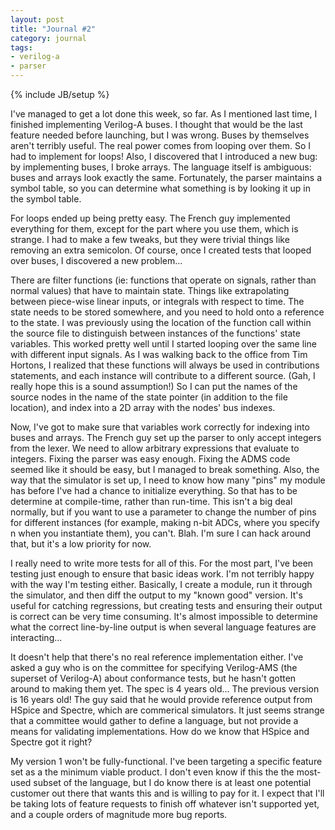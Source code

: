 ```yaml
---
layout: post
title: "Journal #2"
category: journal
tags:
- verilog-a
- parser
---
```

{% include JB/setup %}

I've managed to get a lot done this week, so far. As I mentioned last time, I finished implementing Verilog-A buses. I thought that would be the last feature needed before launching, but I was wrong. Buses by themselves aren't terribly useful. The real power comes from looping over them. So I had to implement for loops! Also, I discovered that I introduced a new bug: by implementing buses, I broke arrays. The language itself is ambiguous: buses and arrays look exactly the same. Fortunately, the parser maintains a symbol table, so you can determine what something is by looking it up in the symbol table.

For loops ended up being pretty easy. The French guy implemented everything for them, except for the part where you use them, which is strange. I had to make a few tweaks, but they were trivial things like removing an extra semicolon. Of course, once I created tests that looped over buses, I discovered a new problem...

There are filter functions (ie: functions that operate on signals, rather than normal values) that have to maintain state. Things like extrapolating between piece-wise linear inputs, or integrals with respect to time. The state needs to be stored somewhere, and you need to hold onto a reference to the state. I was previously using the location of the function call within the source file to distinguish between instances of the functions' state variables. This worked pretty well until I started looping over the same line with different input signals. As I was walking back to the office from Tim Hortons, I realized that these functions will always be used in contributions statements, and each instance will contribute to a different source. (Gah, I really hope this is a sound assumption!) So I can put the names of the source nodes in the name of the state pointer (in addition to the file location), and index into a 2D array with the nodes' bus indexes.

Now, I've got to make sure that variables work correctly for indexing into buses and arrays. The French guy set up the parser to only accept integers from the lexer. We need to allow arbitrary expressions that evaluate to integers. Fixing the parser was easy enough. Fixing the ADMS code seemed like it should be easy, but I managed to break something. Also, the way that the simulator is set up, I need to know how many "pins" my module has before I've had a chance to initialize everything. So that has to be determine at compile-time, rather than run-time. This isn't a big deal normally, but if you want to use a parameter to change the number of pins for different instances (for example, making n-bit ADCs, where you specify n when you instantiate them), you can't. Blah. I'm sure I can hack around that, but it's a low priority for now.

I really need to write more tests for all of this. For the most part, I've been testing just enough to ensure that basic ideas work. I'm not terribly happy with the way I'm testing either. Basically, I create a module, run it through the simulator, and then diff the output to my "known good" version. It's useful for catching regressions, but creating tests and ensuring their output is correct can be very time consuming. It's almost impossible to determine what the correct line-by-line output is when several language features are interacting...

It doesn't help that there's no real reference implementation either. I've asked a guy who is on the committee for specifying Verilog-AMS (the superset of Verilog-A) about conformance tests, but he hasn't gotten around to making them yet. The spec is 4 years old... The previous version is 16 years old! The guy said that he would provide reference output from HSpice and Spectre, which are commerical simulators. It just seems strange that a committee would gather to define a language, but not provide a means for validating implementations. How do we know that HSpice and Spectre got it right?

My version 1 won't be fully-functional. I've been targeting a specific feature set as a the minimum viable product. I don't even know if this the the most-used subset of the language, but I do know there is at least one potential customer out there that wants this and is willing to pay for it. I expect that I'll be taking lots of feature requests to finish off whatever isn't supported yet, and a couple orders of magnitude more bug reports.
